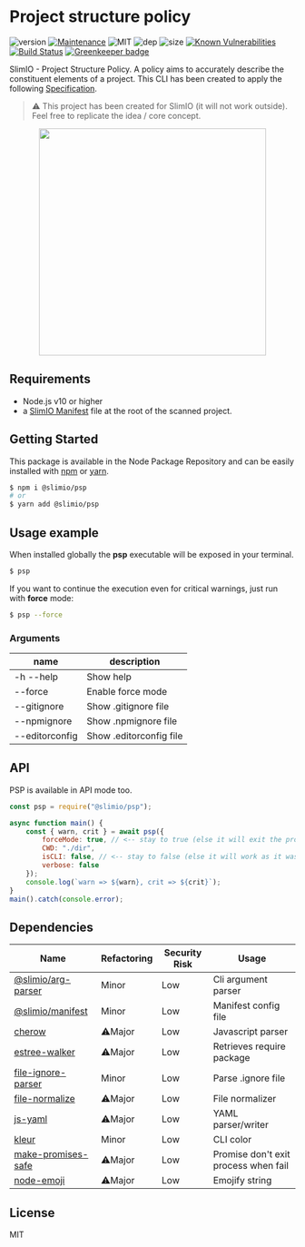 # Project structure policy
![version](https://img.shields.io/badge/dynamic/json.svg?url=https://raw.githubusercontent.com/SlimIO/psp/master/package.json&query=$.version&label=Version)
[![Maintenance](https://img.shields.io/badge/Maintained%3F-yes-green.svg)](https://github.com/SlimIO/is/commit-activity)
![MIT](https://img.shields.io/github/license/mashape/apistatus.svg)
![dep](https://img.shields.io/david/SlimIO/psp.svg)
![size](https://img.shields.io/github/languages/code-size/SlimIO/psp.svg)
[![Known Vulnerabilities](https://snyk.io/test/github/SlimIO/psp/badge.svg?targetFile=package.json)](https://snyk.io/test/github/SlimIO/psp?targetFile=package.json)
[![Build Status](https://travis-ci.com/SlimIO/psp.svg?branch=master)](https://travis-ci.com/SlimIO/psp) [![Greenkeeper badge](https://badges.greenkeeper.io/SlimIO/psp.svg)](https://greenkeeper.io/)

SlimIO - Project Structure Policy. A policy aims to accurately describe the constituent elements of a project. This CLI has been created to apply the following [Specification](https://docs.google.com/document/d/163Fb4HufSck27VW1ZWeEoDPPKGCnVKBo-6Zxbt2Bj64/edit?usp=sharing).

> ⚠️ This project has been created for SlimIO (it will not work outside). Feel free to replicate the idea / core concept.

<p align="center">
    <img src="https://i.imgur.com/6noO5ti.png" height="400">
</p>

## Requirements
- Node.js v10 or higher
- a [SlimIO Manifest](https://github.com/SlimIO/Manifest) file at the root of the scanned project.

## Getting Started

This package is available in the Node Package Repository and can be easily installed with [npm](https://docs.npmjs.com/getting-started/what-is-npm) or [yarn](https://yarnpkg.com).

```bash
$ npm i @slimio/psp
# or
$ yarn add @slimio/psp
```

## Usage example
When installed globally the **psp** executable will be exposed in your terminal.
```bash
$ psp
```

If you want to continue the execution even for critical warnings, just run with **force** mode:
```bash
$ psp --force
```

### Arguments

| name | description |
| --- | --- |
| -h --help | Show help |
| --force | Enable force mode |
| --gitignore | Show .gitignore file |
| --npmignore | Show .npmignore file |
| --editorconfig | Show .editorconfig file |

## API
PSP is available in API mode too.

```js
const psp = require("@slimio/psp");

async function main() {
    const { warn, crit } = await psp({
        forceMode: true, // <-- stay to true (else it will exit the process on CRIT).
        CWD: "./dir",
        isCLI: false, // <-- stay to false (else it will work as it was executed as a CLI).
        verbose: false
    });
    console.log(`warn => ${warn}, crit => ${crit}`);
}
main().catch(console.error);
```

## Dependencies

|Name|Refactoring|Security Risk|Usage|
|---|---|---|---|
|[@slimio/arg-parser](https://github.com/SlimIO/ArgParser#readme)|Minor|Low|Cli argument parser|
|[@slimio/manifest](https://github.com/SlimIO/Manifester#readme)|Minor|Low|Manifest config file|
|[cherow](https://github.com/cherow/cherow)|⚠️Major|Low|Javascript parser|
|[estree-walker](https://github.com/Rich-Harris/estree-walker#readme)|⚠️Major|Low|Retrieves require package|
|[file-ignore-parser](https://github.com/fraxken/file-ignore-parser#readme)|Minor|Low|Parse .ignore file|
|[file-normalize](https://github.com/jonschlinkert/file-normalize)|⚠️Major|Low|File normalizer|
|[js-yaml](https://github.com/nodeca/js-yaml)|⚠️Major|Low|YAML parser/writer|
|[kleur](https://github.com/lukeed/kleur#readme)|Minor|Low|CLI color|
|[make-promises-safe](https://github.com/mcollina/make-promises-safe#readme)|⚠️Major|Low|Promise don't exit process when fail|
|[node-emoji](https://github.com/omnidan/node-emoji#readme)|⚠️Major|Low|Emojify string|

## License
MIT
